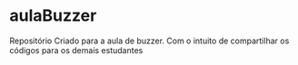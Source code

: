 # aulaBuzzer
Repositório Criado para a aula de buzzer. Com o intuito de compartilhar os códigos para os demais estudantes 
